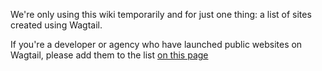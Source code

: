 We're only using this wiki temporarily and for just one thing: a list of sites created using Wagtail.

If you're a developer or agency who have launched public websites on Wagtail, please add them to the list [on this page](Public-Wagtail-sites)